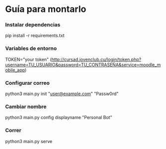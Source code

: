 # Guía para montarlo

### Instalar dependencias
pip install -r requirements.txt

### Variables de entorno
TOKEN="your token" (http://cursad.jovenclub.cu/login/token.php?username=TU_USUARIO&password=TU_CONTRASEÑA&service=moodle_mobile_app)

### Configurar correo
python3 main.py init "user@example.com" "Passw0rd"

### Cambiar nombre
python3 main.py config displayname "Personal Bot"

### Correr
python3 main.py serve